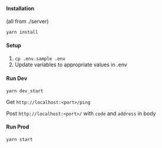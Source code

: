 #### Installation

(all from ./server)

`yarn install`


#### Setup

1. `cp .env.sample .env`
1. Update variables to appropriate values in .env

#### Run Dev

`yarn dev_start`

Get `http://localhost:<port>/ping`

Post `http://localhost:<port>/`
with `code` and `address` in body


#### Run Prod

`yarn start`
